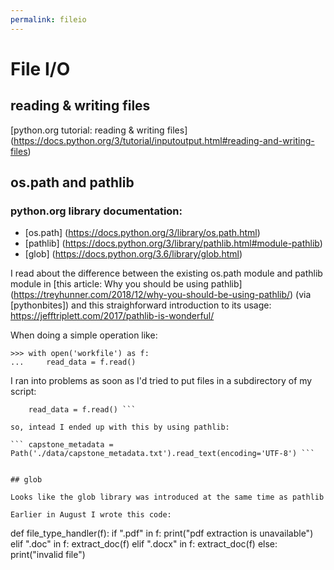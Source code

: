 ```yaml
---
permalink: fileio
---
```

# File I/O

## reading & writing files

 [python.org tutorial: reading & writing files] (https://docs.python.org/3/tutorial/inputoutput.html#reading-and-writing-files)

## os.path and pathlib

### python.org library documentation:
 * [os.path] (https://docs.python.org/3/library/os.path.html)
 * [pathlib] (https://docs.python.org/3/library/pathlib.html#module-pathlib)
 * [glob] (https://docs.python.org/3.6/library/glob.html)

I read about the difference between the existing os.path module and pathlib module in [this article: Why you should be using pathlib] (https://treyhunner.com/2018/12/why-you-should-be-using-pathlib/) (via [pythonbites]) and this straighforward introduction to its usage: https://jefftriplett.com/2017/pathlib-is-wonderful/

When doing a simple operation like:


```
>>> with open('workfile') as f:
...     read_data = f.read()
```

I ran into problems as soon as I'd tried to put files in a subdirectory of my script:

``` with open('/data/workfile') as f:
    read_data = f.read() ```

so, intead I ended up with this by using pathlib:

``` capstone_metadata = Path('./data/capstone_metadata.txt').read_text(encoding='UTF-8') ```


## glob

Looks like the glob library was introduced at the same time as pathlib 

Earlier in August I wrote this code:

```
def file_type_handler(f):
    if ".pdf" in f:
        print("pdf extraction is unavailable")
    elif ".doc" in f:
        extract_doc(f)
    elif ".docx" in f:
        extract_doc(f)
    else:
        print("invalid file")  
```